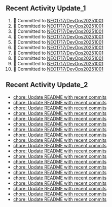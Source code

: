 
## Recent Activity Update_1
<!--START_SECTION:activity-->
1. 🚀 Committed to [NEO1717/DevOps20251001](https://github.com/NEO1717/DevOps20251001/commit/0ac1f0775ccead4b56ffc997051807629fc83088)
2. 🚀 Committed to [NEO1717/DevOps20251001](https://github.com/NEO1717/DevOps20251001/commit/633b3a770d61edc200e0ace098921dd0f3a6aabc)
3. 🚀 Committed to [NEO1717/DevOps20251001](https://github.com/NEO1717/DevOps20251001/commit/6a97543097d0046e33921731857ec346f892e585)
4. 🚀 Committed to [NEO1717/DevOps20251001](https://github.com/NEO1717/DevOps20251001/commit/e481c12f79a6d4c21ee01b93e9d16cff2ba0ebb6)
5. 🚀 Committed to [NEO1717/DevOps20251001](https://github.com/NEO1717/DevOps20251001/commit/4aa69040b353b0ef79ab8e750fe55bd63d195b9f)
6. 🚀 Committed to [NEO1717/DevOps20251001](https://github.com/NEO1717/DevOps20251001/commit/b693e749606de86e4f6174a7f3666c996707cb7e)
7. 🚀 Committed to [NEO1717/DevOps20251001](https://github.com/NEO1717/DevOps20251001/commit/f6f07a4db967642b76177490f009c4a5919d2ee8)
8. 🚀 Committed to [NEO1717/DevOps20251001](https://github.com/NEO1717/DevOps20251001/commit/c5dc56359acbfb163f1435d0261ec27ca9ab76c8)
9. 🚀 Committed to [NEO1717/DevOps20251001](https://github.com/NEO1717/DevOps20251001/commit/2e3c9db9b9b3e5a774fa670191cb57821bfb726a)
10. 🚀 Committed to [NEO1717/DevOps20251001](https://github.com/NEO1717/DevOps20251001/commit/20b83714bcc5058d05d12837cf7f50226f5af2d0)
<!--END_SECTION:activity-->



## Recent Activity Update_2
<!-- LATEST_COMMITS:START -->
- [chore: Update README with recent commits](https://github.com/NEO1717/DevOps20251001/commit/4d4d2c4a2480af672deab2c4cb338636d4ca96e3)
- [chore: Update README with recent commits](https://github.com/NEO1717/DevOps20251001/commit/3a9a39dd6d32790d50d46eeb2f7e3a372a73fdb5)
- [chore: Update README with recent commits](https://github.com/NEO1717/DevOps20251001/commit/77586f2374c8772ce3c3a50ce05251f45e9a4162)
- [chore: Update README with recent commits](https://github.com/NEO1717/DevOps20251001/commit/a9d4f484473ea7818cd04bfbaa7b24e6b5fb4f5c)
- [chore: Update README with recent commits](https://github.com/NEO1717/DevOps20251001/commit/fb4c4af2afa90f77da5d0406bb05c0dda7ffb905)
- [chore: Update README with recent commits](https://github.com/NEO1717/DevOps20251001/commit/71afd76f92d6dcb6dfc8e0388f482b067afecee3)
- [chore: Update README with recent commits](https://github.com/NEO1717/DevOps20251001/commit/83afc2f8c114bded270bfc8eb9bb33ab1a062a67)
- [chore: Update README with recent commits](https://github.com/NEO1717/DevOps20251001/commit/ff65fd81a1be002d04c328d3e5494cbc24a0e5e4)
- [chore: Update README with recent commits](https://github.com/NEO1717/DevOps20251001/commit/d74664c76a0d285d84071140a707e158219f52b8)
- [chore: Update README with recent commits](https://github.com/NEO1717/DevOps20251001/commit/d70d546df3f3bdb364323f08882e5c2e7a405239)
- [chore: Update README with recent commits](https://github.com/NEO1717/DevOps20251001/commit/18315bcf4e4d027f45240b12d41a54acf40a3140)
- [chore: Update README with recent commits](https://github.com/NEO1717/DevOps20251001/commit/424805091baae186b0dacb509e6069e62fc2f304)
- [chore: Update README with recent commits](https://github.com/NEO1717/DevOps20251001/commit/83a16d59262cc1feef21a90294bb80cc99e94406)
- [chore: Update README with recent commits](https://github.com/NEO1717/DevOps20251001/commit/8b951ba12dd98c09237a8c8d145db21a09c09a24)
- [chore: Update README with recent commits](https://github.com/NEO1717/DevOps20251001/commit/59109477b61ba8ae0c0c38355d139f7b40bd66ba)
- [chore: Update README with recent commits](https://github.com/NEO1717/DevOps20251001/commit/23ebef6faec8b5b06b3106684c292f592bfe7b13)
- [chore: Update README with recent commits](https://github.com/NEO1717/DevOps20251001/commit/908b16b50781f3d69531acb195a7d03d4a6e7845)
- [chore: Update README with recent commits](https://github.com/NEO1717/DevOps20251001/commit/37d982ae38000f3e2c3d2e92084fd5a3fe899b6a)
- [chore: Update README with recent commits](https://github.com/NEO1717/DevOps20251001/commit/8094d3b8c7b74f669bb53c50488084e8cc772373)
- [chore: Update README with recent commits](https://github.com/NEO1717/DevOps20251001/commit/e938152c4e298570d0b06c40b88b16ea1e839638)
<!-- LATEST_COMMITS:END -->


